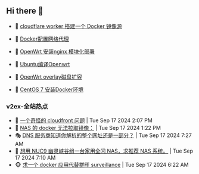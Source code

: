 ## Hi there 👋

<!--
**dkyg666/dkyg666** is a ✨ _special_ ✨ repository because its `README.md` (this file) appears on your GitHub profile.

Here are some ideas to get you started:

- 🔭 I’m currently working on ...
- 🌱 I’m currently learning ...
- 👯 I’m looking to collaborate on ...
- 🤔 I’m looking for help with ...
- 💬 Ask me about ...
- 📫 How to reach me: ...
- 😄 Pronouns: ...
- ⚡ Fun fact: ...
-->

<!-- BLOG-POST-LIST:START -->
- 🦩 [cloudflare worker 搭建一个 Docker 镜像源](http://blog.1996099.xyz/archives/cloudflare-worker-da-jian-yi-ge-docker-jing-xiang-zhan) 

- 🚦 [Docker配置网络代理](http://blog.1996099.xyz/archives/dockerpei-zhi-wang-luo-dai-li) 

- 🫶 [OpenWrt 安装nginx 模块化部署](http://blog.1996099.xyz/archives/openwrt-an-zhuang-nginx-mo-kuai-hua-bu-shu) 

- 🦄 [Ubuntu编译Openwrt](http://blog.1996099.xyz/archives/ubuntuzi-bian-yi-openwrt) 

- 🐻 [OpenWrt overlay磁盘扩容](http://blog.1996099.xyz/archives/openwrt-overlay) 

- 🤖 [CentOS 7 安装Docker环境](http://blog.1996099.xyz/archives/centos-docker) 
<!-- BLOG-POST-LIST:END -->

### v2ex-全站热点
<!-- v2ex:START -->
- 🥸 [一个奇怪的 cloudfront 问题](https://www.v2ex.com/t/1073526#reply0) | Tue Sep 17 2024 2:07 PM
- 🤗 [NAS 的 docker 无法拉取镜像：](https://www.v2ex.com/t/1073522#reply1) | Tue Sep 17 2024 1:22 PM
- 🎭 [DNS 服务商知道你解析的整个网址还是一部分？](https://www.v2ex.com/t/1073475#reply6) | Tue Sep 17 2024 7:27 AM
- 🥷 [想用 NUC9 幽灵峡谷组一台家用全闪 NAS，求推荐 NAS 系统。](https://www.v2ex.com/t/1073472#reply11) | Tue Sep 17 2024 7:10 AM
- 🐵 [求一个 docker 应用代替群晖 surveillance](https://www.v2ex.com/t/1073466#reply9) | Tue Sep 17 2024 6:22 AM<!-- v2ex:END -->

